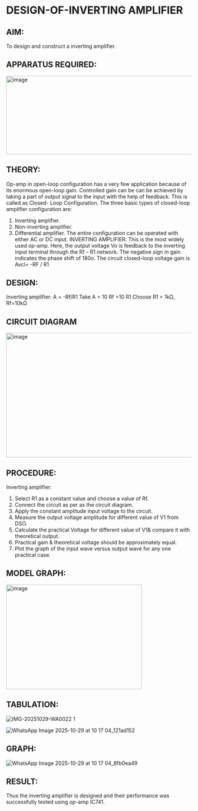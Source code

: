 # DESIGN-OF-INVERTING AMPLIFIER
## AIM:
To design and construct a inverting amplifier.

## APPARATUS REQUIRED:
<img width="768" height="213" alt="image" src="https://github.com/user-attachments/assets/d2a172d2-abb8-4930-8db5-78338f0486fe" />

## THEORY:
Op-amp in open-loop configuration has a very few application because of its enormous open-loop gain. Controlled gain can be can be achieved by taking a part of output signal to the input with the help of feedback. This is called as Closed- Loop Configuration. The three basic types of closed-loop amplifier configuration are:
1. Inverting amplifier.
2. Non-inverting amplifier.
3. Differential amplifier.
The entire configuration can be operated with either AC or DC input.
INVERTING AMPLIFIER:
This is the most widely used op-amp. Here, the output voltage Vo is feedback to the inverting input terminal through the Rf – R1 network. The negative sign in gain indicates the phase shift of 180ο.
The circuit closed-loop voltage gain is Avcl= -RF / R1

## DESIGN:
Inverting amplifier:
A = -Rf/R1
Take A = 10
Rf =10 R1
Choose R1 = 1kΩ, Rf=10kΩ

## CIRCUIT DIAGRAM
<img width="674" height="338" alt="image" src="https://github.com/user-attachments/assets/a1c35782-2787-4a3d-994a-6ed78afcafb5" />

## PROCEDURE:
Inverting amplifier:
1. Select R1 as a constant value and choose a value of Rf.
2. Connect the circuit as per as the circuit diagram.
3. Apply the constant amplitude input voltage to the circuit.
4. Measure the output voltage amplitude for different value of V1 from DSO.
5. Calculate the practical Voltage for different value of V1& compare it with theoretical output.
6. Practical gain & theoretical voltage should be approximately equal.
7. Plot the graph of the input wave versus output wave for any one practical case.

## MODEL GRAPH:
<img width="368" height="284" alt="image" src="https://github.com/user-attachments/assets/d2081f1e-57d1-4cd0-b59a-5ebb4115733d" />

## TABULATION:

![IMG-20251029-WA0022 1](https://github.com/user-attachments/assets/dae434e8-ffb1-49a0-8e5d-97a922d0ce5a)

![WhatsApp Image 2025-10-29 at 10 17 04_121ad152](https://github.com/user-attachments/assets/44cc6ab1-6d5c-4c0a-b908-8d4d752c46d2)


## GRAPH:

![WhatsApp Image 2025-10-29 at 10 17 04_8fb0ea49](https://github.com/user-attachments/assets/7afc4bc5-f88d-4d32-9bf0-fe35d1c3f136)


## RESULT:
Thus the inverting amplifier is designed and their performance was successfully tested using op-amp IC741.



